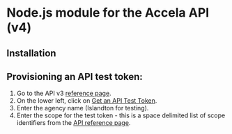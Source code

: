 # Node.js module for the Accela API (v4)

## Installation

## Provisioning an API test token:

1. Go to the API v3 [reference page](https://developer.accela.com/Resource/Index).
2. On the lower left, click on [Get an API Test Token](https://developer.accela.com/TestToken/Index).
3. Enter the agency name (Islandton for testing).
4. Enter the scope for the test token - this is a space delimited list of scope identifiers from the [API reference page](https://developer.accela.com/docs/index.htm).